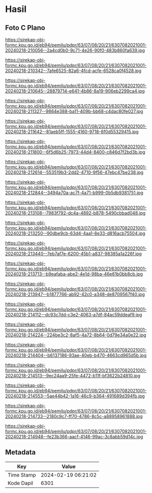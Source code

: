 # Hasil

## Foto C Plano

https://sirekap-obj-formc.kpu.go.id/eb94/pemilu/pdpr/63/07/08/20/21/6307082021001-20240218-210056--2a4cd0b0-9c71-4e26-90f0-483b860fa639.jpg

https://sirekap-obj-formc.kpu.go.id/eb94/pemilu/pdpr/63/07/08/20/21/6307082021001-20240218-210342--7afe6525-82a6-4fcd-acfe-6528ca0f4528.jpg

https://sirekap-obj-formc.kpu.go.id/eb94/pemilu/pdpr/63/07/08/20/21/6307082021001-20240218-210645--28879714-e641-4b86-8a19-906eb2299ca4.jpg

https://sirekap-obj-formc.kpu.go.id/eb94/pemilu/pdpr/63/07/08/20/21/6307082021001-20240218-211327--9864e388-ba11-409b-bb68-c4dac80fe027.jpg

https://sirekap-obj-formc.kpu.go.id/eb94/pemilu/pdpr/63/07/08/20/21/6307082021001-20240218-211642--81aeb5ff-1555-4160-9718-6f0d55329415.jpg

https://sirekap-obj-formc.kpu.go.id/eb94/pemilu/pdpr/63/07/08/20/21/6307082021001-20240218-211800--6f5d6b25-7973-44d4-8400-c846d7f2bd3b.jpg

https://sirekap-obj-formc.kpu.go.id/eb94/pemilu/pdpr/63/07/08/20/21/6307082021001-20240218-212614--553519b3-2dd2-4710-9f56-47ebc47be238.jpg

https://sirekap-obj-formc.kpu.go.id/eb94/pemilu/pdpr/63/07/08/20/21/6307082021001-20240218-212844--3494a70a-ac7f-4a71-b999-0b5db9381751.jpg

https://sirekap-obj-formc.kpu.go.id/eb94/pemilu/pdpr/63/07/08/20/21/6307082021001-20240218-213108--7983f792-dc4a-4892-b878-5490cbbad048.jpg

https://sirekap-obj-formc.kpu.go.id/eb94/pemilu/pdpr/63/07/08/20/21/6307082021001-20240218-213250--90dbe9cb-63d4-4aa1-8e33-d816acb75504.jpg

https://sirekap-obj-formc.kpu.go.id/eb94/pemilu/pdpr/63/07/08/20/21/6307082021001-20240218-213440--7eb7af7e-6200-45b1-a837-98385a1a226f.jpg

https://sirekap-obj-formc.kpu.go.id/eb94/pemilu/pdpr/63/07/08/20/21/6307082021001-20240218-213713--b9eafaba-abe2-4e1d-98ba-46e61b0bb8cb.jpg

https://sirekap-obj-formc.kpu.go.id/eb94/pemilu/pdpr/63/07/08/20/21/6307082021001-20240218-213947--b1877766-ab92-42c0-a348-de8709567f40.jpg

https://sirekap-obj-formc.kpu.go.id/eb94/pemilu/pdpr/63/07/08/20/21/6307082021001-20240218-214112--dc93c7dd-c3e2-4063-a7df-84ac59ddeaf9.jpg

https://sirekap-obj-formc.kpu.go.id/eb94/pemilu/pdpr/63/07/08/20/21/6307082021001-20240218-214224--224be3c2-8af5-4a72-8b64-0d79e34a0e22.jpg

https://sirekap-obj-formc.kpu.go.id/eb94/pemilu/pdpr/63/07/08/20/21/6307082021001-20240218-214404--b6137186-93ae-40eb-b470-4663cd965d5b.jpg

https://sirekap-obj-formc.kpu.go.id/eb94/pemilu/pdpr/63/07/08/20/21/6307082021001-20240218-214513--9ec24aa9-25fe-4472-b11f-bf3622b24810.jpg

https://sirekap-obj-formc.kpu.go.id/eb94/pemilu/pdpr/63/07/08/20/21/6307082021001-20240218-214553--5ae44b42-1a16-46c9-b364-491689d394fb.jpg

https://sirekap-obj-formc.kpu.go.id/eb94/pemilu/pdpr/63/07/08/20/21/6307082021001-20240218-214733--2180c9c7-ff70-4786-8c5c-a88958961888.jpg

https://sirekap-obj-formc.kpu.go.id/eb94/pemilu/pdpr/63/07/08/20/21/6307082021001-20240218-214948--fe23b366-aacf-4146-99ac-3c8abb59d14c.jpg


## Metadata

| Key        | Value               |
| ---------- | ------------------- |
| Time Stamp | 2024-02-19 06:21:02 |
| Kode Dapil | 6301                |



